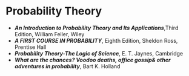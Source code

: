 # Probability Theory
+ ***An Introduction to Probability Theory and Its Applications***,Third Edition, William Feller, Wiley
+ ***A FIRST COURSE IN PROBABILITY***, Eighth Edition, Sheldon Ross, Prentise Hall
+ ***Probability Theory-The Logic of Science***, E. T. Jaynes, Cambridge
+ ***What are the chances? Voodoo deaths, office gossip& other adventures in probability***, Bart K. Holland
